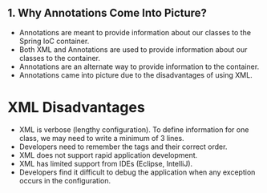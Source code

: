 ## 1. Why Annotations Come Into Picture?

- Annotations are meant to provide information about our classes to the Spring IoC container.  
- Both XML and Annotations are used to provide information about our classes to the container.  
- Annotations are an alternate way to provide information to the container.  
- Annotations came into picture due to the disadvantages of using XML.

# XML Disadvantages

- XML is verbose (lengthy configuration). To define information for one class, we may need to write a minimum of 3 lines.  
- Developers need to remember the tags and their correct order.  
- XML does not support rapid application development.  
- XML has limited support from IDEs (Eclipse, IntelliJ).  
- Developers find it difficult to debug the application when any exception occurs in the configuration.
